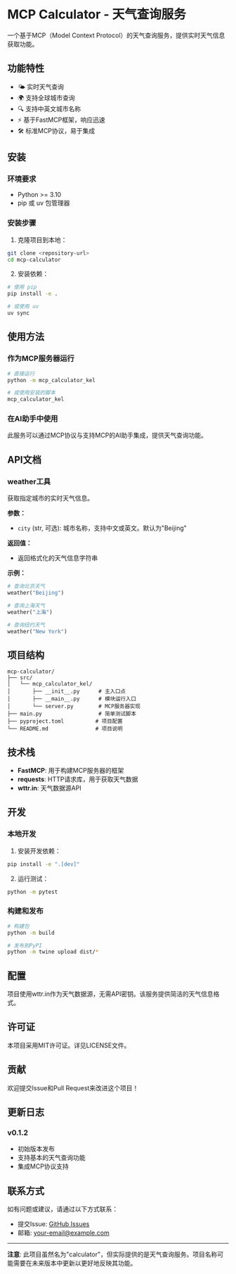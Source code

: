 # MCP Calculator - 天气查询服务

一个基于MCP（Model Context Protocol）的天气查询服务，提供实时天气信息获取功能。

## 功能特性

- 🌤️ 实时天气查询
- 🌍 支持全球城市查询
- 🔍 支持中英文城市名称
- ⚡ 基于FastMCP框架，响应迅速
- 🛠️ 标准MCP协议，易于集成

## 安装

### 环境要求

- Python >= 3.10
- pip 或 uv 包管理器

### 安装步骤

1. 克隆项目到本地：
```bash
git clone <repository-url>
cd mcp-calculator
```

2. 安装依赖：
```bash
# 使用 pip
pip install -e .

# 或使用 uv
uv sync
```

## 使用方法

### 作为MCP服务器运行

```bash
# 直接运行
python -m mcp_calculator_kel

# 或使用安装的脚本
mcp_calculator_kel
```

### 在AI助手中使用

此服务可以通过MCP协议与支持MCP的AI助手集成，提供天气查询功能。

## API文档

### weather工具

获取指定城市的实时天气信息。

**参数：**
- `city` (str, 可选): 城市名称，支持中文或英文。默认为"Beijing"

**返回值：**
- 返回格式化的天气信息字符串

**示例：**
```python
# 查询北京天气
weather("Beijing")

# 查询上海天气
weather("上海")

# 查询纽约天气
weather("New York")
```

## 项目结构

```
mcp-calculator/
├── src/
│   └── mcp_calculator_kel/
│       ├── __init__.py      # 主入口点
│       ├── __main__.py      # 模块运行入口
│       └── server.py        # MCP服务器实现
├── main.py                  # 简单测试脚本
├── pyproject.toml          # 项目配置
└── README.md               # 项目说明
```

## 技术栈

- **FastMCP**: 用于构建MCP服务器的框架
- **requests**: HTTP请求库，用于获取天气数据
- **wttr.in**: 天气数据源API

## 开发

### 本地开发

1. 安装开发依赖：
```bash
pip install -e ".[dev]"
```

2. 运行测试：
```bash
python -m pytest
```

### 构建和发布

```bash
# 构建包
python -m build

# 发布到PyPI
python -m twine upload dist/*
```

## 配置

项目使用wttr.in作为天气数据源，无需API密钥。该服务提供简洁的天气信息格式。

## 许可证

本项目采用MIT许可证。详见LICENSE文件。

## 贡献

欢迎提交Issue和Pull Request来改进这个项目！

## 更新日志

### v0.1.2
- 初始版本发布
- 支持基本的天气查询功能
- 集成MCP协议支持

## 联系方式

如有问题或建议，请通过以下方式联系：

- 提交Issue: [GitHub Issues](https://github.com/your-repo/issues)
- 邮箱: your-email@example.com

---

**注意**: 此项目虽然名为"calculator"，但实际提供的是天气查询服务。项目名称可能需要在未来版本中更新以更好地反映其功能。
